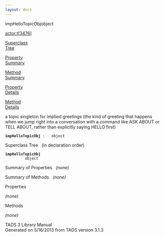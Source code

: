 ```yaml
---
layout: docs
---
```

<span class="title">impHelloTopicObj</span><span class="type">object</span>

[actor.t](../file/actor.t.html)\[[3476](../source/actor.t.html#3476)\]

[Superclass  
Tree](#_SuperClassTree_)

[Property  
Summary](#_PropSummary_)

[Method  
Summary](#_MethodSummary_)

[Property  
Details](#_Properties_)

[Method  
Details](#_Methods_)



a topic singleton for implied greetings (the kind of greeting that
happens when we jump right into a conversation with a command like ASK
ABOUT or TELL ABOUT, rather than explicitly saying HELLO first)

**`impHelloTopicObj`**` :   object`



<span id="_SuperClassTree_"></span>



<span class="hdln">Superclass Tree</span>   (in declaration order)



**`impHelloTopicObj`**  
`         object`  
<span id="_PropSummary_"></span>



<span class="hdln">Summary of Properties</span>  
*(none)* <span id="_MethodSummary_"></span>



<span class="hdln">Summary of Methods</span>  
*(none)* <span id="_Properties_"></span>



<span class="hdln">Properties</span>  



*(none)* <span id="_Methods_"></span>



<span class="hdln">Methods</span>  



*(none)*



TADS 3 Library Manual  
Generated on 5/16/2013 from TADS version 3.1.3


